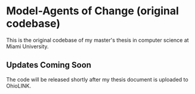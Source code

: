 # Model-Agents of Change (original codebase)
This is the original codebase of my master's thesis in computer science at Miami University.

## Updates Coming Soon
The code will be released shortly after my thesis document is uploaded to OhioLINK.
